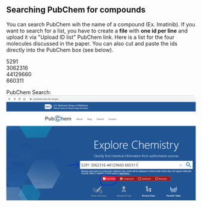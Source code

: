 ## Searching PubChem for compounds

You can search PubChem wih the name of a compound (Ex. Imatinib). If you want to search for a list, you have to create a **file** with **one id per line** and upload it via "Upload ID list" PubChem link. Here is a list for the four molecules discussed in the paper. You can also cut and paste the ids directly into the PubChem box (see below).

5291 <br>
3062316 <br>
44129660 <br>
660311
 
PubChem Search: 
![alt text](./../Img/PubChem-input.PNG "PubChem Search")